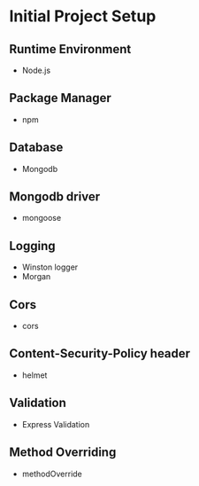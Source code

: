 # Initial Project Setup

## Runtime Environment

- Node.js

## Package Manager

- npm

## Database

- Mongodb

## Mongodb driver

- mongoose

## Logging

- Winston logger
- Morgan

## Cors

- cors

## Content-Security-Policy header

- helmet

## Validation

- Express Validation

## Method Overriding

- methodOverride
